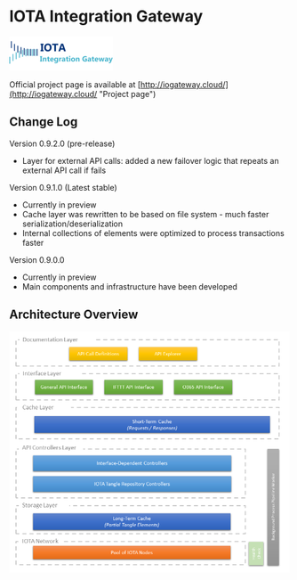 # IOTA Integration Gateway
![Logo](https://raw.githubusercontent.com/Hribek25/IOTA-Integration-Gateway/master/docs/logo.png)

Official project page is available at [http://iogateway.cloud/](http://iogateway.cloud/ "Project page")

## Change Log
Version 0.9.2.0 (pre-release)
* Layer for external API calls: added a new failover logic that repeats an external API call if fails

Version 0.9.1.0 (Latest stable)
* Currently in preview
* Cache layer was rewritten to be based on file system - much faster serialization/deserialization
* Internal collections of elements were optimized to process transactions faster

Version 0.9.0.0
* Currently in preview
* Main components and infrastructure have been developed


## Architecture Overview
![Architecture](https://raw.githubusercontent.com/Hribek25/IOTA-Integration-Gateway/master/Graphics/architecture_layers.png)

